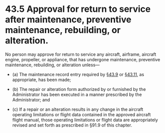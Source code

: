 # 43.5   Approval for return to service after maintenance, preventive maintenance, rebuilding, or alteration.

No person may approve for return to service any aircraft, airframe, aircraft engine, propeller, or appliance, that has undergone maintenance, preventive maintenance, rebuilding, or alteration unless—

- (a) The maintenance record entry required by [§43.9](9.md) or [§43.11](11.md), as appropriate, has been made;

- (b) The repair or alteration form authorized by or furnished by the Administrator has been executed in a manner prescribed by the Administrator; and

- (c) If a repair or an alteration results in any change in the aircraft operating limitations or flight data contained in the approved aircraft flight manual, those operating limitations or flight data are appropriately revised and set forth as prescribed in §91.9 of this chapter.